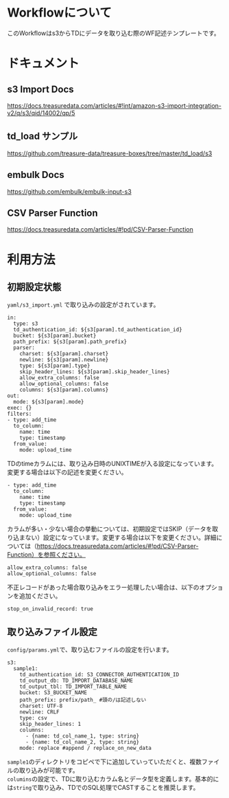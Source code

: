 # Workflowについて
このWorkflowはs3からTDにデータを取り込む際のWF記述テンプレートです。

# ドキュメント
## s3 Import Docs
https://docs.treasuredata.com/articles/#!int/amazon-s3-import-integration-v2/q/s3/qid/14002/qp/5

## td_load サンプル
https://github.com/treasure-data/treasure-boxes/tree/master/td_load/s3

## embulk Docs
https://github.com/embulk/embulk-input-s3

## CSV Parser Function
https://docs.treasuredata.com/articles/#!pd/CSV-Parser-Function 

# 利用方法
## 初期設定状態
`yaml/s3_import.yml` で取り込みの設定がされています。
```
in:
  type: s3
  td_authentication_id: ${s3[param].td_authentication_id}
  bucket: ${s3[param].bucket}
  path_prefix: ${s3[param].path_prefix}
  parser:
    charset: ${s3[param].charset}
    newline: ${s3[param].newline}
    type: ${s3[param].type}
    skip_header_lines: ${s3[param].skip_header_lines}
    allow_extra_columns: false
    allow_optional_columns: false
    columns: ${s3[param].columns}
out:
  mode: ${s3[param].mode}
exec: {}
filters:
- type: add_time
  to_column:
    name: time
    type: timestamp
  from_value:
    mode: upload_time
```
  
TDのtimeカラムには、取り込み日時のUNIXTIMEが入る設定になっています。変更する場合は以下の記述を変更ください。
```
- type: add_time
  to_column:
    name: time
    type: timestamp
  from_value:
    mode: upload_time
```
  
カラムが多い・少ない場合の挙動については、初期設定ではSKIP（データを取り込まない）設定になっています。変更する場合は以下を変更ください。詳細については（https://docs.treasuredata.com/articles/#!pd/CSV-Parser-Function）を参照ください。
```
allow_extra_columns: false
allow_optional_columns: false
```
  
不正レコードがあった場合取り込みをエラー処理したい場合は、以下のオプションを追加ください。
```
stop_on_invalid_record: true
```

## 取り込みファイル設定
`config/params.yml`で、取り込むファイルの設定を行います。
```
s3:
  sample1:
    td_authentication_id: S3_CONNECTOR_AUTHENTICATION_ID
    td_output_db: TD_IMPORT_DATABASE_NAME
    td_output_tbl: TD_IMPORT_TABLE_NAME
    bucket: S3_BUCKET_NAME
    path_prefix: prefix/path_ #頭の/は記述しない
    charset: UTF-8
    newline: CRLF
    type: csv
    skip_header_lines: 1
    columns:
      - {name: td_col_name_1, type: string}
      - {name: td_col_name_2, type: string}
    mode: replace #append / replace_on_new_data
```
  
`sample1`のディレクトリをコピペで下に追加していっていただくと、複数ファイルの取り込みが可能です。  
`columins`の設定で、TDに取り込むカラム名とデータ型を定義します。基本的には`string`で取り込み、TDでのSQL処理でCASTすることを推奨します。
